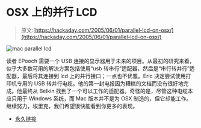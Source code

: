 # OSX 上的并行 LCD

> 原文:[https://hackaday.com/2005/06/01/parallel-lcd-on-osx/](https://hackaday.com/2005/06/01/parallel-lcd-on-osx/)

![mac parallel lcd](../Images/c6eb307584c4cc5fa7f5522b5385ca6f.png)

读者 EPooch 需要一个 USB 连接的显示器用于未来的项目。从最初的研究来看，似乎大多数可用的解决方案包括使用“usb 转串行”适配器，然后是“串行转并行”适配器，最后将其连接到 lcd 上的并行接口；一点也不优雅。Eric 决定尝试使用打印机专用的 USB 转并行电缆。他的第一封电报因为糟糕的文档而没有很好地完成。他最终从 Belkin 找到了一个可以工作的适配器。奇怪的是，尽管这种电缆本应只用于 Windows 系统，而 Mac 版本并不是为 OSX 制造的，但它却能工作。继续努力，埃里克，我们希望很快能看到你更多的表现。

*   [永久链接](http://home.sandiego.edu/~epooch/cgi-bin/blosxom.cgi/tech/leds)